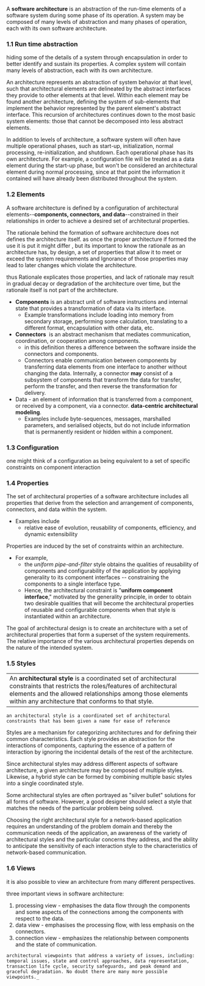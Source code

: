 
A **software architecture** is an abstraction of the run-time elements of a software system during some phase of its operation. A system may be composed of many levels of abstraction and many phases of operation, each with its own software architecture.

### 1.1  Run time abstraction 

hiding some of the details of a system through encapsulation in order to better identify and sustain its properties. A complex system will contain many levels of abstraction, each with its own architecture.

An architecture represents an abstraction of system behavior at that level, such that architectural elements are delineated by the abstract interfaces they provide to other elements at that level. Within each element may be found another architecture, defining the system of sub-elements that implement the behavior represented by the parent element's abstract interface. This recursion of architectures continues down to the most basic system elements: those that cannot be decomposed into less abstract elements.

In addition to levels of architecture, a software system will often have multiple operational phases, such as start-up, initialization, normal processing, re-initialization, and shutdown. Each operational phase has its own architecture. For example, a configuration file will be treated as a data element during the start-up phase, but won't be considered an architectural element during normal processing, since at that point the information it contained will have already been distributed throughout the system.

### 1.2  Elements 

A software architecture is defined by a configuration of architectural elements--**components, connectors, and data**--constrained in their relationships in order to achieve a desired set of architectural properties.

The rationale behind the formation of software architecture does not defines the architecture itself. as once the proper architecture if formed the use it is put it might differ , but its important to know the rationale as an architecture has, by design, a set of properties that allow it to meet or exceed the system requirements and Ignorance of those properties may lead to later changes which violate the architecture.

thus Rationale explicates those properties, and lack of rationale may result in gradual decay or degradation of the architecture over time, but the rationale itself is not part of the architecture.

- **Components** is an abstract unit of software instructions and internal state that provides a transformation of data via its interface.
	- Example transformations include loading into memory from secondary storage, performing some calculation, translating to a different format, encapsulation with other data, etc.
- **Connectors**  is an abstract mechanism that mediates communication, coordination, or cooperation among components.
	- in this definition theres a difference between the software inside the connectors and components.
	- Connectors enable communication between components by transferring data elements from one interface to another without changing the data. Internally, a connector **may** consist of a subsystem of components that transform the data for transfer, perform the transfer, and then reverse the transformation for delivery.
- Data - an element of information that is transferred from a component, or received by a component, via a connector. **data-centric architectural modeling**.
	- Examples include byte-sequences, messages, marshalled parameters, and serialised objects, but do not include information that is permanently resident or hidden within a component.


### 1.3 Configuration
one might think of a configuration as being equivalent to a set of specific constraints on component interaction

### 1.4 Properties 

The set of architectural properties of a software architecture includes all properties that derive from the selection and arrangement of components, connectors, and data within the system.

- Examples include
	- relative ease of evolution, reusability of components, efficiency, and dynamic extensibility

Properties are induced by the set of constraints within an architecture.

- For example, 
	- the _uniform pipe-and-filter_ style obtains the qualities of reusability of components and configurability of the application by applying generality to its component interfaces -- constraining the components to a single interface type.
	- Hence, the architectural constraint is "**uniform component interface**," motivated by the generality principle, in order to obtain two desirable qualities that will become the architectural properties of reusable and configurable components when that style is instantiated within an architecture.

The goal of architectural design is to create an architecture with a set of architectural properties that form a superset of the system requirements. The relative importance of the various architectural properties depends on the nature of the intended system.

### 1.5 Styles 

|   |
|---|
|An **architectural style** is a coordinated set of architectural constraints that restricts the roles/features of architectural elements and the allowed relationships among those elements within any architecture that conforms to that style.|

```
an architectural style is a coordinated set of architectural constraints that has been given a name for ease of reference
```

Styles are a mechanism for categorizing architectures and for defining their common characteristics. Each style provides an abstraction for the interactions of components, capturing the essence of a pattern of interaction by ignoring the incidental details of the rest of the architecture.

Since architectural styles may address different aspects of software architecture, a given architecture may be composed of multiple styles. Likewise, a hybrid style can be formed by combining multiple basic styles into a single coordinated style.

Some architectural styles are often portrayed as "silver bullet" solutions for all forms of software. However, a good designer should select a style that matches the needs of the particular problem being solved.

Choosing the right architectural style for a network-based application requires an understanding of the problem domain and thereby the communication needs of the application, an awareness of the variety of architectural styles and the particular concerns they address, and the ability to anticipate the sensitivity of each interaction style to the characteristics of network-based communication.

### 1.6 Views

it is also possible to view an architecture from many different perspectives.

three important views in software architecture: 
1. processing view -  emphasises the data flow through the components and some aspects of the connections among the components with respect to the data.
2. data view - emphasises the processing flow, with less emphasis on the connectors.
3. connection view - emphasizes the relationship between components and the state of communication.

```
architectural viewpoints that address a variety of issues, including: temporal issues, state and control approaches, data representation, transaction life cycle, security safeguards, and peak demand and graceful degradation. No doubt there are many more possible viewpoints._
```
